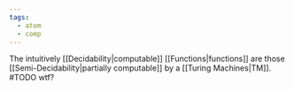```yaml
---
tags:
  - atom
  - comp
---
```

The intuitively [[Decidability|computable]] [[Functions|functions]] are those [[Semi-Decidability|partially computable]] by a [[Turing Machines|TM]].
#TODO wtf?
